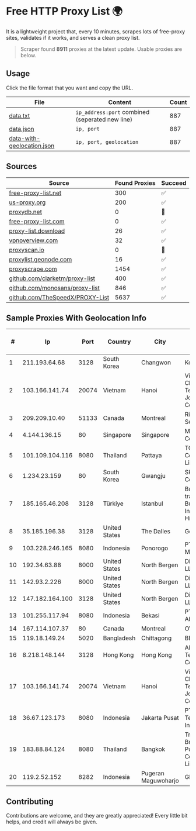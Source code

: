 
# Free HTTP Proxy List 🌍

It is a lightweight project that, every 10 minutes, scrapes lots of free-proxy sites, validates if it works, and serves a clean proxy list.


> Scraper found **8911** proxies at the latest update. Usable proxies are below.

## Usage

Click the file format that you want and copy the URL.


|File|Content|Count|
|----|-------|-----|
|[data.txt](https://raw.githubusercontent.com/themiralay/Proxy-List-World/master/data.txt)|`ip_address:port` combined (seperated new line)|887|
|[data.json](https://raw.githubusercontent.com/themiralay/Proxy-List-World/master/data.json)|`ip, port`|887|
|[data-with-geolocation.json](https://raw.githubusercontent.com/themiralay/Proxy-List-World/master/data-with-geolocation.json)|`ip, port, geolocation`|887|

## Sources

|Source|Found Proxies|Succeed|
|------|-------------|-------|
|[free-proxy-list.net](https://free-proxy-list.net)|300|✅|
|[us-proxy.org](https://www.us-proxy.org)|200|✅|
|[proxydb.net](http://proxydb.net)|0|🚫|
|[free-proxy-list.com](https://free-proxy-list.com/?page=&port=&type%5B%5D=http&type%5B%5D=https&up_time=0&search=Search)|0|✅|
|[proxy-list.download](https://www.proxy-list.download/HTTP)|26|✅|
|[vpnoverview.com](https://vpnoverview.com/privacy/anonymous-browsing/free-proxy-servers)|32|✅|
|[proxyscan.io](https://www.proxyscan.io)|0|🚫|
|[proxylist.geonode.com](https://proxylist.geonode.com/api/proxy-list?limit=300&page=1&sort_by=lastChecked&sort_type=desc&protocols=http,https)|16|✅|
|[proxyscrape.com](https://api.proxyscrape.com/v2/?request=displayproxies&protocol=http&timeout=10000&country=all&ssl=all&anonymity=all)|1454|✅|
|[github.com/clarketm/proxy-list](https://raw.githubusercontent.com/clarketm/proxy-list/master/proxy-list-raw.txt)|400|✅|
|[github.com/monosans/proxy-list](https://raw.githubusercontent.com/monosans/proxy-list/main/proxies/http.txt)|846|✅|
|[github.com/TheSpeedX/PROXY-List](https://raw.githubusercontent.com/TheSpeedX/PROXY-List/master/http.txt)|5637|✅|


## Sample Proxies With Geolocation Info

|#|Ip|Port|Country|City|Internet Service Provider|
|-|--|----|-------|----|-------------------------|
|1|211.193.64.68|3128|South Korea|Changwon|Korea Telecom|
|2|103.166.141.74|20074|Vietnam|Hanoi|Viet NAM Cloud Technology Joint Stock Company|
|3|209.209.10.40|51133|Canada|Montreal|Rica Web Services|
|4|4.144.136.15|80|Singapore|Singapore|Microsoft Corporation|
|5|101.109.104.116|8080|Thailand|Pattaya|TOT Public Company Limited|
|6|1.234.23.159|80|South Korea|Gwangju|SK Broadband Co Ltd|
|7|185.165.46.208|3128|Türkiye|Istanbul|Burak Buylu trading as BurtiNET Internet Hizmetleri|
|8|35.185.196.38|3128|United States|The Dalles|Google LLC|
|9|103.228.246.165|8080|Indonesia|Ponorogo|PT Giga Patra Multimedia|
|10|192.34.63.88|8000|United States|North Bergen|DigitalOcean, LLC|
|11|142.93.2.226|8000|United States|North Bergen|DigitalOcean, LLC|
|12|147.182.164.100|3128|United States|North Bergen|DigitalOcean, LLC|
|13|101.255.117.94|8080|Indonesia|Bekasi|PT Remala Abadi|
|14|167.114.107.37|80|Canada|Montreal|OVH SAS|
|15|119.18.149.24|5020|Bangladesh|Chittagong|BBTS Network|
|16|8.218.148.144|3128|Hong Kong|Hong Kong|Alibaba (US) Technology Co., Ltd.|
|17|103.166.141.74|20074|Vietnam|Hanoi|Viet NAM Cloud Technology Joint Stock Company|
|18|36.67.123.173|8080|Indonesia|Jakarta Pusat|PT. Telekomunikasi Indonesia|
|19|183.88.84.124|8080|Thailand|Bangkok|Triple T Broadband Public Company Limited|
|20|119.2.52.152|8282|Indonesia|Pugeran Maguwoharjo|GMEDIA|



## Contributing

Contributions are welcome, and they are greatly appreciated! Every
little bit helps, and credit will always be given.

